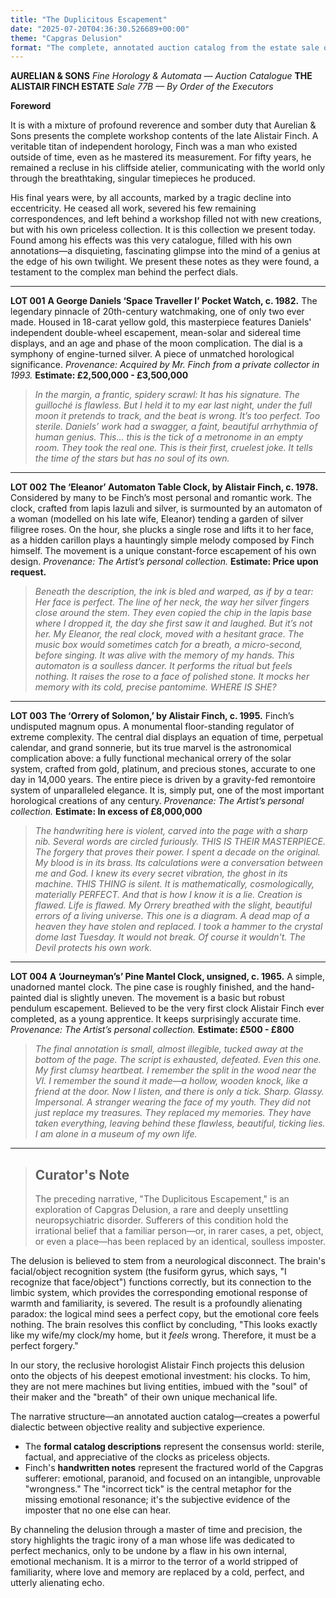 ```yaml
---
title: "The Duplicitous Escapement"
date: "2025-07-20T04:36:30.526689+00:00"
theme: "Capgras Delusion"
format: "The complete, annotated auction catalog from the estate sale of a reclusive horologist (a master clockmaker)."
---
```




**AURELIAN & SONS**
*Fine Horology & Automata — Auction Catalogue*
**THE ALISTAIR FINCH ESTATE**
*Sale 77B — By Order of the Executors*

**Foreword**

It is with a mixture of profound reverence and somber duty that Aurelian & Sons presents the complete workshop contents of the late Alistair Finch. A veritable titan of independent horology, Finch was a man who existed outside of time, even as he mastered its measurement. For fifty years, he remained a recluse in his cliffside atelier, communicating with the world only through the breathtaking, singular timepieces he produced.

His final years were, by all accounts, marked by a tragic decline into eccentricity. He ceased all work, severed his few remaining correspondences, and left behind a workshop filled not with new creations, but with his own priceless collection. It is this collection we present today. Found among his effects was this very catalogue, filled with his own annotations—a disquieting, fascinating glimpse into the mind of a genius at the edge of his own twilight. We present these notes as they were found, a testament to the complex man behind the perfect dials.

***

**LOT 001**
**A George Daniels ‘Space Traveller I’ Pocket Watch, c. 1982.**
The legendary pinnacle of 20th-century watchmaking, one of only two ever made. Housed in 18-carat yellow gold, this masterpiece features Daniels' independent double-wheel escapement, mean-solar and sidereal time displays, and an age and phase of the moon complication. The dial is a symphony of engine-turned silver. A piece of unmatched horological significance.
*Provenance: Acquired by Mr. Finch from a private collector in 1993.*
**Estimate: £2,500,000 - £3,500,000**

> *In the margin, a frantic, spidery scrawl:*
> *It has his signature. The guilloché is flawless. But I held it to my ear last night, under the full moon it pretends to track, and the beat is wrong. It’s too perfect. Too sterile. Daniels’ work had a swagger, a faint, beautiful arrhythmia of human genius. This… this is the tick of a metronome in an empty room. They took the real one. This is their first, cruelest joke. It tells the time of the stars but has no soul of its own.*

***

**LOT 002**
**The ‘Eleanor’ Automaton Table Clock, by Alistair Finch, c. 1978.**
Considered by many to be Finch’s most personal and romantic work. The clock, crafted from lapis lazuli and silver, is surmounted by an automaton of a woman (modelled on his late wife, Eleanor) tending a garden of silver filigree roses. On the hour, she plucks a single rose and lifts it to her face, as a hidden carillon plays a hauntingly simple melody composed by Finch himself. The movement is a unique constant-force escapement of his own design.
*Provenance: The Artist’s personal collection.*
**Estimate: Price upon request.**

> *Beneath the description, the ink is bled and warped, as if by a tear:*
> *Her face is perfect. The line of her neck, the way her silver fingers close around the stem. They even copied the chip in the lapis base where I dropped it, the day she first saw it and laughed. But it’s not her. My Eleanor, the real clock, moved with a hesitant grace. The music box would sometimes catch for a breath, a micro-second, before singing. It was alive with the memory of my hands. This automaton is a soulless dancer. It performs the ritual but feels nothing. It raises the rose to a face of polished stone. It mocks her memory with its cold, precise pantomime. WHERE IS SHE?*

***

**LOT 003**
**The ‘Orrery of Solomon,’ by Alistair Finch, c. 1995.**
Finch’s undisputed magnum opus. A monumental floor-standing regulator of extreme complexity. The central dial displays an equation of time, perpetual calendar, and grand sonnerie, but its true marvel is the astronomical complication above: a fully functional mechanical orrery of the solar system, crafted from gold, platinum, and precious stones, accurate to one day in 14,000 years. The entire piece is driven by a gravity-fed remontoire system of unparalleled elegance. It is, simply put, one of the most important horological creations of any century.
*Provenance: The Artist’s personal collection.*
**Estimate: In excess of £8,000,000**

> *The handwriting here is violent, carved into the page with a sharp nib. Several words are circled furiously.*
> *THIS IS THEIR MASTERPIECE. The forgery that proves their power. I spent a decade on the original. My blood is in its brass. Its calculations were a conversation between me and God. I knew its every secret vibration, the ghost in its machine. THIS THING is silent. It is mathematically, cosmologically, materially PERFECT. And that is how I know it is a lie. Creation is flawed. Life is flawed. My Orrery breathed with the slight, beautiful errors of a living universe. This one is a diagram. A dead map of a heaven they have stolen and replaced. I took a hammer to the crystal dome last Tuesday. It would not break. Of course it wouldn't. The Devil protects his own work.*

***

**LOT 004**
**A ‘Journeyman’s’ Pine Mantel Clock, unsigned, c. 1965.**
A simple, unadorned mantel clock. The pine case is roughly finished, and the hand-painted dial is slightly uneven. The movement is a basic but robust pendulum escapement. Believed to be the very first clock Alistair Finch ever completed, as a young apprentice. It keeps surprisingly accurate time.
*Provenance: The Artist’s personal collection.*
**Estimate: £500 - £800**

> *The final annotation is small, almost illegible, tucked away at the bottom of the page. The script is exhausted, defeated.*
> *Even this one. My first clumsy heartbeat. I remember the split in the wood near the VI. I remember the sound it made—a hollow, wooden knock, like a friend at the door. Now I listen, and there is only a tick. Sharp. Glassy. Impersonal. A stranger wearing the face of my youth. They did not just replace my treasures. They replaced my memories. They have taken everything, leaving behind these flawless, beautiful, ticking lies. I am alone in a museum of my own life.*

---

> ## Curator's Note
>
> The preceding narrative, "The Duplicitous Escapement," is an exploration of Capgras Delusion, a rare and deeply unsettling neuropsychiatric disorder. Sufferers of this condition hold the irrational belief that a familiar person—or, in rarer cases, a pet, object, or even a place—has been replaced by an identical, soulless imposter.

The delusion is believed to stem from a neurological disconnect. The brain's facial/object recognition system (the fusiform gyrus, which says, "I recognize that face/object") functions correctly, but its connection to the limbic system, which provides the corresponding emotional response of warmth and familiarity, is severed. The result is a profoundly alienating paradox: the logical mind sees a perfect copy, but the emotional core feels nothing. The brain resolves this conflict by concluding, "This looks exactly like my wife/my clock/my home, but it *feels* wrong. Therefore, it must be a perfect forgery."

In our story, the reclusive horologist Alistair Finch projects this delusion onto the objects of his deepest emotional investment: his clocks. To him, they are not mere machines but living entities, imbued with the "soul" of their maker and the "breath" of their own unique mechanical life.

The narrative structure—an annotated auction catalog—creates a powerful dialectic between objective reality and subjective experience.
*   The **formal catalog descriptions** represent the consensus world: sterile, factual, and appreciative of the clocks as priceless objects.
*   Finch's **handwritten notes** represent the fractured world of the Capgras sufferer: emotional, paranoid, and focused on an intangible, unprovable "wrongness." The "incorrect tick" is the central metaphor for the missing emotional resonance; it's the subjective evidence of the imposter that no one else can hear.

By channeling the delusion through a master of time and precision, the story highlights the tragic irony of a man whose life was dedicated to perfect mechanics, only to be undone by a flaw in his own internal, emotional mechanism. It is a mirror to the terror of a world stripped of familiarity, where love and memory are replaced by a cold, perfect, and utterly alienating echo.
